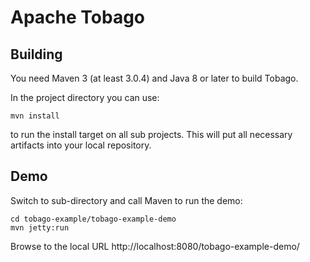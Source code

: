 # Apache Tobago

## Building

You need Maven 3 (at least 3.0.4) and Java 8 or later to build Tobago.

In the project directory you can use:

```  
mvn install  

```

to run the install target on all sub projects. This will
put all necessary artifacts into your local repository.

## Demo

Switch to sub-directory and call Maven to run the demo:

```
cd tobago-example/tobago-example-demo
mvn jetty:run
```

Browse to the local URL http://localhost:8080/tobago-example-demo/
